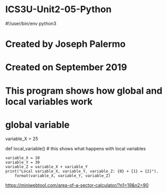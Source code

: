 # ICS3U-Unit2-05-Python

#!/user/bin/env python3

# Created by Joseph Palermo
# Created on September 2019
# This program shows how global and local variables work

# global variable
variable_X = 25


def local_variable()
    # this shows what happens with local variables

    variable_X = 10
    variable_Y = 30
    variable_Z = variable_X + variable_Y
    print("Local variable_X, variable_Y, variable_Z: {0} + {1} = {2}").
        format(variable_X, variable_Y, variable_Z)


https://miniwebtool.com/area-of-a-sector-calculator/?n1=19&n2=90
